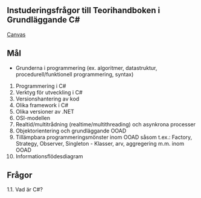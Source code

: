 ## Instuderingsfrågor till Teorihandboken i Grundläggande C#
[Canvas](https://chasacademy.instructure.com/courses/186/assignments/513?module_item_id=2071)

## Mål
* Grunderna i programmering (ex. algoritmer, datastruktur, procedurell/funktionell programmering, syntax)
1. Programmering i C#
2. Verktyg för utveckling i C#
3. Versionshantering av kod
4. Olika framework i C# 
5. Olika versioner av .NET
6. OSI-modellen
7. Realtid/multitrådning (realtime/multithreading) och asynkrona processer
8. Objektorientering och grundläggande OOAD
9. Tillämpbara programmeringsmönster inom OOAD såsom t.ex.: Factory, Strategy, Observer, Singleton - Klasser, arv, aggregering m.m. inom OOAD
10. Informationsflödesdiagram

## Frågor
1.1. Vad är C#?